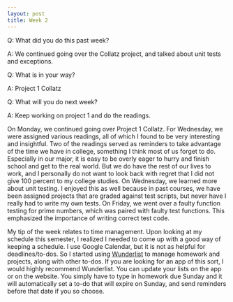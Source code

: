 ```yaml
---
layout: post
title: Week 2
---
```


Q: What did you do this past week?

A: We continued going over the Collatz project, and talked about unit tests and exceptions.

Q: What is in your way?

A: Project 1 Collatz

Q: What will you do next week?

A: Keep working on project 1 and do the readings.

On Monday, we continued going over Project 1 Collatz. For Wednesday, we were assigned various readings, all of which I found to be very interesting and insightful. Two of the readings served as reminders to take advantage of the time we have in college, something I think most of us forget to do. Especially in our major, it is easy to be overly eager to hurry and finish school and get to the real world. But we do have the rest of our lives to work, and I personally do not want to look back with regret that I did not give 100 percent to my college studies. On Wednesday, we learned more about unit testing. I enjoyed this as well because in past courses, we have been assigned projects that are graded against test scripts, but never have I really had to write my own tests. On Friday, we went over a faulty function testing for prime numbers, which was paired with faulty test functions. This emphasized the importance of writing correct test code.

My tip of the week relates to time management. Upon looking at my schedule this semester, I realized I needed to come up with a good way of keeping a schedule. I use Google Calendar, but it is not as helpful for deadlines/to-dos. So I started using [Wunderlist](https://www.wunderlist.com/) to manage homework and projects, along with other to-dos. If you are looking for an app of this sort, I would highly recommend Wunderlist. You can update your lists on the app or on the website. You simply have to type in homework due Sunday and it will automatically set a to-do that will expire on Sunday, and send reminders before that date if you so choose. 
